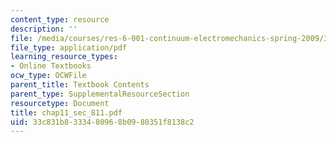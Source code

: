 ```yaml
---
content_type: resource
description: ''
file: /media/courses/res-6-001-continuum-electromechanics-spring-2009/33c831b8333480968b0980351f8138c2_chap11_sec_811.pdf
file_type: application/pdf
learning_resource_types:
- Online Textbooks
ocw_type: OCWFile
parent_title: Textbook Contents
parent_type: SupplementalResourceSection
resourcetype: Document
title: chap11_sec_811.pdf
uid: 33c831b8-3334-8096-8b09-80351f8138c2
---
```

